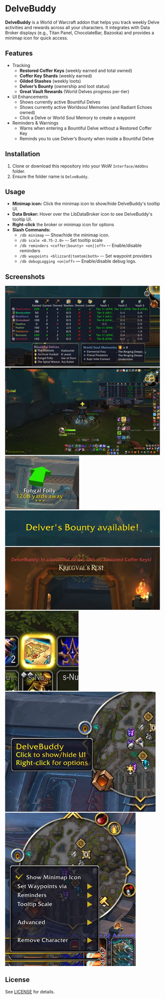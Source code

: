 # DelveBuddy

**DelveBuddy** is a World of Warcraft addon that helps you track weekly Delve activities and rewards across all your characters. It integrates with Data Broker displays (e.g., Titan Panel, ChocolateBar, Bazooka) and provides a minimap icon for quick access.

## Features

-	Tracking
    -	**Restored Coffer Keys** (weekly earned and total owned)
    -	**Coffer Key Shards** (weekly earned)
    -	**Gilded Stashes** (weekly loots)
    -	**Delver’s Bounty** (ownership and loot status)
    -	**Great Vault Rewards** (World Delves progress per-tier)
-	UI Enhancements
    - Shows currently active Bountiful Delves
    -	Shows currently active Worldsoul Memories (and Radiant Echoes owned)
    -	Click a Delve or World Soul Memory to create a waypoint
-	Reminders & Warnings
    -	Warns when entering a Bountiful Delve without a Restored Coffer Key
    -	Reminds you to use Delver’s Bounty when inside a Bountiful Delve

## Installation

1. Clone or download this repository into your WoW `Interface/AddOns` folder.
2. Ensure the folder name is `DelveBuddy`.

## Usage
* **Minimap icon:** Click the minimap icon to show/hide DelveBuddy's tooltip UI.
* **Data Broker:** Hover over the LibDataBroker icon to see DelveBuddy's tooltip UI.
* **Right-click** the broker or minimap icon for options
* **Slash Commands:**
    * `/db minimap` — Show/hide the minimap icon.
    * `/db scale <0.75-2.0>` -- Set tooltip scale
    * `/db reminders <coffer|bounty> <on||off>` -- Enable/disable reminders
    * `/db waypoints <blizzard|tomtom|both>` -- Set waypoint providers
    * `/db debugLogging <on|off>` — Enable/disable debug logs.

## Screenshots
![DelveBuddy Tooltip](screenshots/ToolTip-Minimap.jpg)
![DelveBuddy Full Screenshot](screenshots/screenshot_full.jpg)
![TomTom Waypoint to Delve](screenshots/TomTom.jpg)
![Bounty Reminder](screenshots/BountyReminder.jpg)
![Coffer Key Warning](screenshots/coffer-key-warning.jpg)
![Bounty Highlight](screenshots/BountyHighlight.jpg)
![Minimap Icon](screenshots/minimap-icon.jpg)
![Options](screenshots/minimap-options-menu.jpg)

## License

See [LICENSE](./LICENSE) for details.


